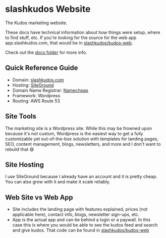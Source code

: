 # slashkudos Website

The Kudos marketing website.

These docs have technical information about how things were setup, where to find stuff, etc. If you're looking for the source for the web app app.slashkudos.com, that would be in [slashkudos/kudos-web].

Check out the [docs folder](/docs) for more info.

## Quick Reference Guide

- Domain: [slashkudos.com](https://slashkudos.com)
- Hosting: [SiteGround]
- Domain Name Registrar: [Namecheap]
- Framework: Wordpress
- Routing: AWS Route 53

## Site Tools

The marketing site is a Wordpress site. While this may be frowned upon because it's not custom, Wordpress is the easiest way to get a fully customizable yet out-of-the-box solution with templates for landing pages, SEO, content management, blogs, newsletters, and more and I don't want to rebuild that 😄

## Site Hosting

I use SiteGround because I already have an account and it is pretty cheap. You can also grow with it and make it scale reliably.

## Web Site vs Web App

- Site includes the landing page with features explained, prices (not applicable here), contact info, blogs, newsletter sign-ups, etc.
- App is the actual app and can be behind a login or a paywall. In this case this is where you would be able to see the kudos feed and search and give kudos. That code can be found in [slashkudos/kudos-web]

<!-- Links -->
[slashkudos/kudos-web]: https://github.com/slashkudos/kudos-web
[SiteGround]: https://my.siteground.com/websites/list/S3duelpYZ0pJUT09
[Namecheap]: https://www.namecheap.com/
